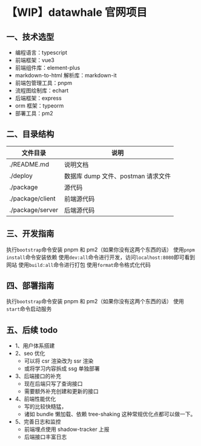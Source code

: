 # 【WIP】datawhale 官网项目

## 一、技术选型

- 编程语言：typescript
- 前端框架：vue3
- 前端组件库：element-plus
- markdown-to-html 解析库：markdown-it
- 前端包管理工具：pnpm
- 流程图绘制库：echart
- 后端框架：express
- orm 框架：typeorm
- 部署工具：pm2

## 二、目录结构

| 文件目录         | 说明                               |
| ---------------- | ---------------------------------- |
| ./README.md      | 说明文档                           |
| ./deploy         | 数据库 dump 文件、postman 请求文件 |
| ./package        | 源代码                             |
| ./package/client | 前端源代码                         |
| ./package/server | 后端源代码                         |

## 三、开发指南

执行`bootstrap`命令安装 pnpm 和 pm2（如果你没有这两个东西的话）
使用`pnpm install`命令安装依赖
使用`dev:all`命令进行开发，访问`localhost:8080`即可看到网站
使用`build:all`命令进行打包
使用`format`命令格式化代码

## 四、部署指南

执行`bootstrap`命令安装 pnpm 和 pm2（如果你没有这两个东西的话）
使用`start`命令启动服务

## 五、后续 todo

- 1、用户体系搭建
- 2、seo 优化
  - 可以将 csr 渲染改为 ssr 渲染
  - 或将学习内容拆成 ssg 单独部署
- 3、后端接口的补充
  - 现在后端只写了查询接口
  - 需要额外补充创建和更新的接口
- 4、前端性能优化
  - 写的比较快糙猛，
  - 诸如 bundle 懒加载、依赖 tree-shaking 这种常规优化点都可以做一下。
- 5、完善日志和监控
  - 前端埋点使用 shadow-tracker 上报
  - 后端接口丰富日志
